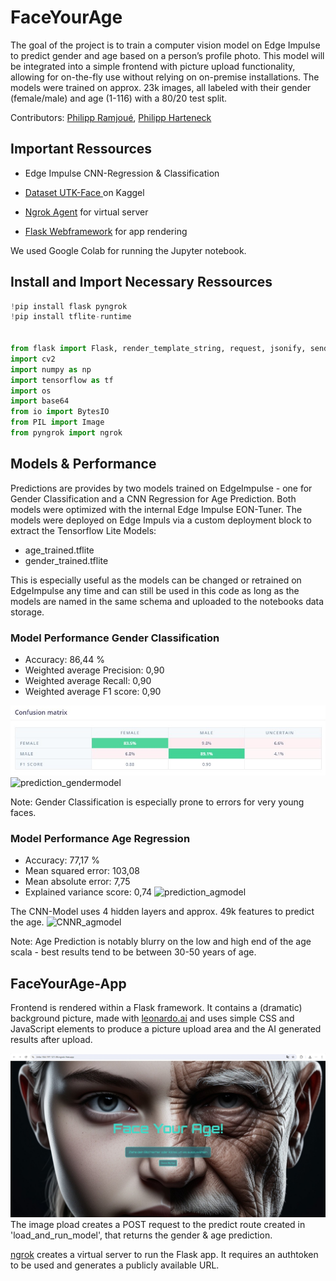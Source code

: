# FaceYourAge
The goal of the project is to train a computer vision model on Edge Impulse to predict gender and age based on a person’s profile photo. This model will be integrated into a simple frontend with picture upload functionality, allowing for on-the-fly use without relying on on-premise installations.
The models were trained on approx. 23k images, all labeled with their gender (female/male) and age (1-116) with a 80/20 test split. 

Contributors: [Philipp Ramjoué](https://github.com/PhilippRamjoue ), [Philipp Harteneck](https://www.linkedin.com/in/philipp%2Dharteneck%2D1a682b2a/)



## Important Ressources 

*   Edge Impulse CNN-Regression & Classification
*  [ Dataset UTK-Face ](https://www.kaggle.com/datasets/jangedoo/utkface-new) on Kaggel

*   [Ngrok Agent](https://ngrok.com/) for virtual server
*   [Flask Webframework](https://flask.palletsprojects.com/en/3.0.x/) for app rendering

We used Google Colab for running the Jupyter notebook. 


## Install and Import Necessary Ressources
```python
!pip install flask pyngrok
!pip install tflite-runtime


from flask import Flask, render_template_string, request, jsonify, send_file
import cv2
import numpy as np
import tensorflow as tf
import os
import base64
from io import BytesIO
from PIL import Image
from pyngrok import ngrok
```


## Models & Performance

Predictions are provides by two models trained on EdgeImpulse - one for Gender Classification and a CNN Regression for Age Prediction. Both models were optimized with the internal Edge Impulse EON-Tuner. The models were deployed on Edge Impuls via a custom deployment block to extract the Tensorflow Lite Models: 

*   age_trained.tflite
*   gender_trained.tflite

This is especially useful as the models can be changed or retrained on EdgeImpulse any time and can still be used in this code as long as the models are named in the same schema and uploaded to the notebooks data storage. 

### Model Performance Gender Classification


*   Accuracy: 86,44 %
*   Weighted average Precision: 0,90
*   Weighted average Recall: 0,90
*   Weighted average F1 score: 0,90

![confusionmatrix_gendermodel.jpg](https://github.com/CodAnna99/FaceYourAge/blob/main/confusionmatrix_gendermodel.jpg?raw=true)
![prediction_gendermodel](https://github.com/user-attachments/assets/740c7d1c-8ea8-48be-a8e7-6502553b0011)

Note: Gender Classification is especially prone to errors for very young faces. 


### Model Performance Age Regression


*   Accuracy: 77,17 %
*   Mean squared error: 103,08
*   Mean absolute error: 7,75
*   Explained variance score: 0,74
![prediction_agmodel](https://github.com/user-attachments/assets/55c177fe-4ea9-4bbb-8eba-30b8e6435104)

The CNN-Model uses 4 hidden layers and approx. 49k features to predict the age. 
![CNNR_agmodel](https://github.com/user-attachments/assets/f11c23ef-d88f-4203-a848-20a668bbedef)

Note: Age Prediction is notably blurry on the low and high end of the age scala - best results tend to be between 30-50 years of age.

## FaceYourAge-App 

Frontend is rendered within a Flask framework. It contains a (dramatic) background picture, made with [leonardo.ai](https://www.leonardo.ai) and uses simple CSS and JavaScript elements to produce a picture upload area and the AI generated results after upload. 

![Face Your Age Frontend](https://github.com/CodAnna99/FaceYourAge/blob/main/faceyourageFE.jpg "Face Your Age")
The image pload creates a POST request to the predict route created in 'load_and_run_model', that returns the gender & age prediction. 

[ngrok](https://ngrok.com/) creates a virtual server to run the Flask app. 
It requires an authtoken to be used and generates a publicly available URL.
